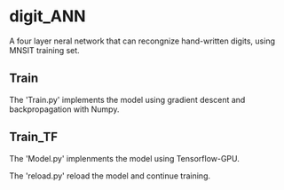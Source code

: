 # digit_ANN
A four layer neral network that can recongnize hand-written digits, using MNSIT training set.
## Train
The 'Train.py' implements the model using gradient descent and backpropagation with Numpy.
## Train_TF
The 'Model.py' implenments the model using Tensorflow-GPU.

The 'reload.py' reload the model and continue training.
